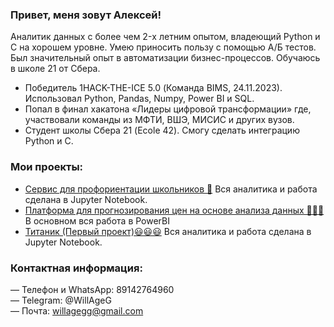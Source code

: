 
### Привет, меня зовут Алексей!

Аналитик данных с более чем 2-x летним опытом, владеющий Python и C на хорошем уровне. Умею приносить пользу с помощью А/Б тестов. Был значительный опыт в автоматизации бизнес-процессов. Обучаюсь в школе 21 от Сбера.

- Победитель 1HACK-THE-ICE 5.0 (Команда BIMS, 24.11.2023).
  Использовал Python, Pandas, Numpy, Power BI и SQL.
- Попал в финал хакатона «Лидеры цифровой трансформации» где, участвовали команды из МФТИ, ВШЭ, МИСИС и других вузов.
- Студент школы Сбера 21 (Ecole 42).
  Смогу сделать интеграцию Python и C.

### Мои проекты:
  - [Сервис для профориентации школьников 🚀](https://github.com/WillAgeG/hack_lct_2023)
    Вся аналитика и работа сделана в Jupyter Notebook.
  - [Платформа для прогнозирования цен на основе анализа данных 👨🏽‍💻](https://github.com/WillAgeG/ice5_OldSchool)
    В основном вся работа в PowerBI
  - [Титаник (Первый проект)😃😃😃](https://github.com/WillAgeG/titanic_first_project)
    Вся аналитика и работа сделана в Jupyter Notebook.

### Контактная информация:  
— Телефон и WhatsApp: 89142764960  
— Telegram: @WillAgeG  
— Почта: [willagegg@gmail.com](mailto:willagegg@gmail.com)

